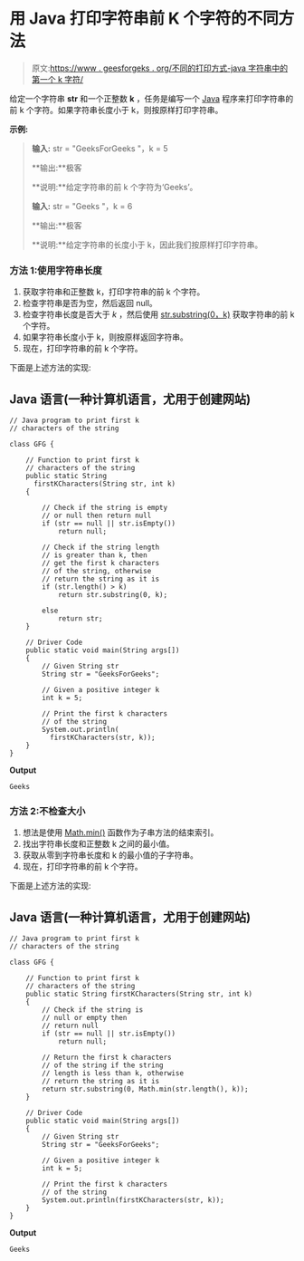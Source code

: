 # 用 Java 打印字符串前 K 个字符的不同方法

> 原文:[https://www . geesforgeks . org/不同的打印方式-java 字符串中的第一个 k 字符/](https://www.geeksforgeeks.org/different-ways-to-print-first-k-characters-of-the-string-in-java/)

给定一个字符串 **str** 和一个正整数 **k** ，任务是编写一个 [Java](https://www.geeksforgeeks.org/java/) 程序来打印字符串的前 k 个字符。如果字符串长度小于 k，则按原样打印字符串。

**示例:**

> **输入:** str = "GeeksForGeeks "，k = 5
> 
> **输出:**极客
> 
> **说明:**给定字符串的前 k 个字符为‘Geeks’。
> 
> **输入:** str = "Geeks "，k = 6
> 
> **输出:**极客
> 
> **说明:**给定字符串的长度小于 k，因此我们按原样打印字符串。

### 方法 1:使用字符串长度

1.  获取字符串和正整数 k，打印字符串的前 k 个字符。
2.  检查字符串是否为空，然后返回 null。
3.  检查字符串长度是否大于 *k* ，然后使用 [str.substring(0，k)](https://www.geeksforgeeks.org/substring-in-java/) 获取字符串的前 k 个字符。
4.  如果字符串长度小于 k，则按原样返回字符串。
5.  现在，打印字符串的前 k 个字符。

下面是上述方法的实现:

## Java 语言(一种计算机语言，尤用于创建网站)

```
// Java program to print first k
// characters of the string

class GFG {

    // Function to print first k
    // characters of the string
    public static String 
      firstKCharacters(String str, int k)
    {

        // Check if the string is empty
        // or null then return null
        if (str == null || str.isEmpty())
            return null;

        // Check if the string length
        // is greater than k, then
        // get the first k characters 
        // of the string, otherwise
        // return the string as it is
        if (str.length() > k)
            return str.substring(0, k);

        else
            return str;
    }

    // Driver Code
    public static void main(String args[])
    {
        // Given String str
        String str = "GeeksForGeeks";

        // Given a positive integer k
        int k = 5;

        // Print the first k characters
        // of the string
        System.out.println(
          firstKCharacters(str, k));
    }
}
```

**Output**

```
Geeks

```

### 方法 2:不检查大小

1.  想法是使用 [Math.min()](https://www.geeksforgeeks.org/java-math-min-method-examples/) 函数作为子串方法的结束索引。
2.  找出字符串长度和正整数 k 之间的最小值。
3.  获取从零到字符串长度和 k 的最小值的子字符串。
4.  现在，打印字符串的前 k 个字符。

下面是上述方法的实现:

## Java 语言(一种计算机语言，尤用于创建网站)

```
// Java program to print first k
// characters of the string

class GFG {

    // Function to print first k
    // characters of the string
    public static String firstKCharacters(String str, int k)
    {
        // Check if the string is
        // null or empty then
        // return null
        if (str == null || str.isEmpty())
            return null;

        // Return the first k characters
        // of the string if the string
        // length is less than k, otherwise
        // return the string as it is
        return str.substring(0, Math.min(str.length(), k));
    }

    // Driver Code
    public static void main(String args[])
    {
        // Given String str
        String str = "GeeksForGeeks";

        // Given a positive integer k
        int k = 5;

        // Print the first k characters
        // of the string
        System.out.println(firstKCharacters(str, k));
    }
}
```

**Output**

```
Geeks

```